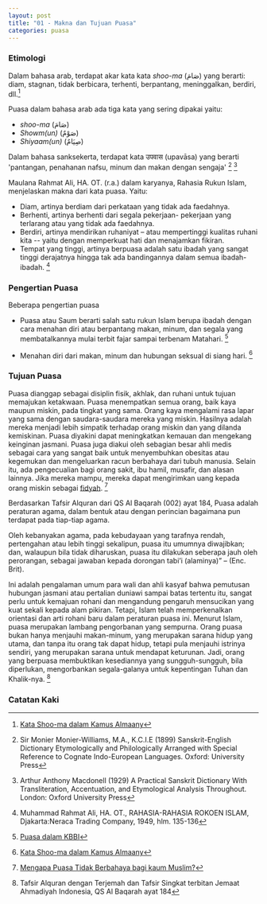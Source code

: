 ```yaml
---
layout: post
title: "01 - Makna dan Tujuan Puasa"
categories: puasa
---
```


### Etimologi

Dalam bahasa arab, terdapat akar kata kata _shoo-ma_ (صَامَ) yang berarti: diam, stagnan, tidak berbicara, terhenti, berpantang, meninggalkan, berdiri, dll.[^etimologi-shooma-almaany]

Puasa dalam bahasa arab ada tiga kata yang sering dipakai yaitu:
- _shoo-ma_ (صَامَ)
- _Showm(un)_ (صَوْمٌ)
- _Shiyaam(un)_ (صِيَامٌ) 

Dalam bahasa sanksekerta, terdapat kata उपवास (upavāsa) yang berarti 'pantangan, penahanan nafsu, minum dan makan dengan sengaja' [^etimologi-puasa-sanksekerta-1] [^etimologi-puasa-sanksekerta-2]

[^etimologi-puasa-sanksekerta-1]: Sir Monier Monier-Williams, M.A., K.C.I.E (1899) Sanskrit-English Dictionary Etymologically and Philologically Arranged with Special Reference to Cognate Indo-European Languages. Oxford: University Press

[^etimologi-puasa-sanksekerta-2]: Arthur Anthony Macdonell (1929) A Practical Sanskrit Dictionary With Transliteration, Accentuation, and Etymological Analysis Throughout. London: Oxford University Press

[^etimologi-shooma-almaany]: [Kata Shoo-ma dalam Kamus Almaany](https://www.almaany.com/ar/dict/ar-ar/%D8%B5%D9%8E%D8%A7%D9%85%D9%8E/)

Maulana Rahmat Ali, HA. OT. (r.a.) dalam karyanya, Rahasia Rukun Islam, menjelaskan makna dari kata puasa. Yaitu:

- Diam, artinya berdiam dari perkataan yang tidak ada faedahnya.
- Berhenti, artinya berhenti dari segala pekerjaan- pekerjaan yang terlarang atau yang tidak ada faedahnya.
- Berdiri, artinya mendirikan ruhaniyat – atau mempertinggi kualitas ruhani kita -- yaitu dengan memperkuat hati dan menajamkan fikiran.
- Tempat yang tinggi, artinya berpuasa adalah satu ibadah yang sangat tinggi derajatnya hingga tak ada bandingannya dalam semua ibadah-ibadah. [^rahasia-roekoen-islam-135-136]

[^rahasia-roekoen-islam-135-136]: Muhammad Rahmat Ali, HA. OT., RAHASIA-RAHASIA ROKOEN ISLAM, Djakarta:Neraca Trading Company, 1949, hlm. 135-136

### Pengertian Puasa

Beberapa pengertian puasa

- Puasa atau Saum berarti salah satu rukun Islam berupa ibadah dengan cara menahan diri atau berpantang makan, minum, dan segala yang membatalkannya mulai terbit fajar sampai terbenam Matahari. [^pengertian-puasa-kbbi]

- Menahan diri dari makan, minum dan hubungan seksual di siang hari. [^etimologi-shooma-almaany]

[^pengertian-puasa-kbbi]: [Puasa dalam KBBI](https://kbbi.kemdikbud.go.id/entri/puasa)

### Tujuan Puasa

Puasa dianggap sebagai disiplin fisik, akhlak, dan ruhani untuk tujuan memajukan ketakwaan. Puasa menempatkan semua orang, baik kaya maupun miskin, pada tingkat yang sama. Orang kaya mengalami rasa lapar yang sama dengan saudara-saudara mereka yang miskin. Hasilnya adalah mereka menjadi lebih simpatik terhadap orang miskin dan yang dilanda kemiskinan. Puasa diyakini dapat meningkatkan kemauan dan mengekang keinginan jasmani. Puasa juga diakui oleh sebagian besar ahli medis sebagai cara yang sangat baik untuk menyembuhkan obesitas atau kegemukan dan mengeluarkan racun berbahaya dari tubuh manusia. Selain itu, ada pengecualian bagi orang sakit, ibu hamil, musafir, dan alasan lainnya. Jika mereka mampu, mereka dapat mengirimkan uang kepada orang miskin sebagai [fidyah](/puasa/2024/10/29/fidyah.html). [^alislamorg-mengapa-puasa-tidak-berbahaya] 

[^alislamorg-mengapa-puasa-tidak-berbahaya]: [Mengapa Puasa Tidak Berbahaya bagi kaum Muslim?](https://www.alislam.org/question/why-muslims-fast-harmful/)

Berdasarkan Tafsir Alquran dari QS Al Baqarah (002) ayat 184, Puasa adalah peraturan agama, dalam bentuk atau dengan perincian bagaimana pun terdapat pada tiap-tiap agama. 

Oleh kebanyakan agama, pada kebudayaan yang tarafnya rendah, pertengahan atau lebih tinggi sekalipun, puasa itu umumnya diwajibkan; dan, walaupun bila tidak diharuskan, puasa itu dilakukan seberapa jauh oleh perorangan, sebagai jawaban kepada dorongan tabi’i (alaminya)” – (Enc. Brit). 

Ini adalah pengalaman umum para wali dan ahli kasyaf bahwa pemutusan hubungan jasmani atau pertalian duniawi sampai batas tertentu itu, sangat perlu untuk kemajuan rohani dan mengandung pengaruh mensucikan yang kuat sekali kepada alam pikiran. Tetapi, Islam telah memperkenalkan orientasi dan arti rohani baru dalam peraturan puasa ini. Menurut Islam, puasa merupakan lambang pengorbanan yang sempurna. Orang puasa bukan hanya menjauhi makan-minum, yang merupakan sarana hidup yang utama, dan tanpa itu orang tak dapat hidup, tetapi pula menjauhi istrinya sendiri, yang merupakan sarana untuk mendapat keturunan. Jadi, orang yang berpuasa membuktikan kesediannya yang sungguh-sungguh, bila diperlukan, mengorbankan segala-galanya untuk kepentingan Tuhan dan Khalik-nya. [^tafsir-al-quran-002-184]

[^tafsir-al-quran-002-184]: Tafsir Alquran dengan Terjemah dan Tafsir Singkat terbitan Jemaat Ahmadiyah Indonesia, QS Al Baqarah ayat 184

### Catatan Kaki
